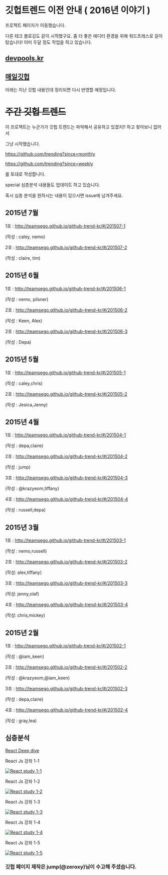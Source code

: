 # 깃헙트렌드 이전 안내 ( 2016년 이야기 )

프로젝트 페이지가 이동했습니다. 

다른 테크 블로깅도 같이 시작했구요. 좀 더 좋은 에디터 환경을 위해 워드프레스로 갈아탔습니다! 이미 두달 정도 작업을 하고 있습니다. 

## [devpools.kr](http://devpools.kr)

## [매일깃헙](http://techstory.shma.so)



아래는 지난 깃헙 내용인데 정리되면 다시 반영할 예정입니다.
# ~~주간 깃헙 트렌드~~

이 프로젝트는 누군가가 깃헙 트렌드는 파악해서 공유하고 있겠지!! 하고 찾아보니 없어서

그냥 시작했습니다.

https://github.com/trending?since=monthly

https://github.com/trending?since=weekly

를 토대로 작성합니다.

special 심층분석 내용들도 업데이트 하고 있습니다.

혹시 심층 분석을 원하시는 내용이 있으시면 issue에 남겨주세요.

## 2015년 7월    
  1호 : http://teamsego.github.io/github-trend-kr/#/201507-1       
  
  (작성 : caley, nemo)
  
  2호 : http://teamsego.github.io/github-trend-kr/#/201507-2
  
  (작성 : claire, tim)


## 2015년 6월

  1호 : http://teamsego.github.io/github-trend-kr/#/201506-1
  
  (작성 : nemo, pilsner)
  
  2호 : http://teamsego.github.io/github-trend-kr/#/201506-2
  
  (작성 : Keen, Alex)   
  
  2호 : http://teamsego.github.io/github-trend-kr/#/201506-3     
  
  (작성 : Depa)


## 2015년 5월

  1호 : http://teamsego.github.io/github-trend-kr/#/201505-1
  
  (작성 : caley,chris)
  
  2호 : http://teamsego.github.io/github-trend-kr/#/201505-2
  
  (작성 : Jesica,Jenny)

## 2015년 4월

  1호 : http://teamsego.github.io/github-trend-kr/#/201504-1

  (작성 : depa,claire)
  
  2호 : http://teamsego.github.io/github-trend-kr/#/201504-2
  
  (작성 : jump)
  
  3호 : http://teamsego.github.io/github-trend-kr/#/201504-3
  
  (작성 : @krazyeom,tiffany)
  
  4호 : http://teamsego.github.io/github-trend-kr/#/201504-4
  
  (작성 : russell,depa)

## 2015년 3월

  1호 : http://teamsego.github.io/github-trend-kr/#/201503-1

  (작성 : nemo,russell)

  2호 : http://teamsego.github.io/github-trend-kr/#/201503-2

  (작성: alex,tiffany)

  3호 : http://teamsego.github.io/github-trend-kr/#/201503-3

  (작성: jenny,olaf)

  4호 : http://teamsego.github.io/github-trend-kr/#/201503-4

  (작성: chris,mickey)


## 2015년 2월


  1호 : http://teamsego.github.io/github-trend-kr/#/201502-1

  (작성 : @iam_keen)


  2호 : http://teamsego.github.io/github-trend-kr/#/201502-2

  (작성 : @krazyeom,@iam_keen)

  3호 : http://teamsego.github.io/github-trend-kr/#/201502-3

  (작성 : depa,claire)

  4호 : http://teamsego.github.io/github-trend-kr/#/201502-4

  (작성 : gray,lea)



## 심층분석
[ React Deep dive ](https://github.com/TeamSEGO/github-trend-kr/blob/master/special/deep-dive-reactJs-00.md)

React Js 강좌 1-1

[![React study 1-1](http://img.youtube.com/vi/_XvKAhxuJ4s/0.jpg)](http://www.youtube.com/watch?v=_XvKAhxuJ4s)

React Js 강좌 1-2

[![React study 1-2](http://img.youtube.com/vi/UUUwbQcV0s4/0.jpg)](http://www.youtube.com/watch?v=UUUwbQcV0s4)

React Js 강좌 1-3

[![React study 1-3](http://img.youtube.com/vi/tvKY9xAg8as/0.jpg)](http://www.youtube.com/watch?v=tvKY9xAg8as)

React Js 강좌 1-4

[![React study 1-4](http://img.youtube.com/vi/9ym-IIxL2GM/0.jpg)](http://www.youtube.com/watch?v=9ym-IIxL2GM)

React Js 강좌 1-5

[![React study 1-5](http://img.youtube.com/vi/LAJ0XlD4ATw/0.jpg)](http://www.youtube.com/watch?v=LAJ0XlD4ATw)


### 깃헙 페이지 제작은 jump(@zeroxy)님이 수고해 주셨습니다.
